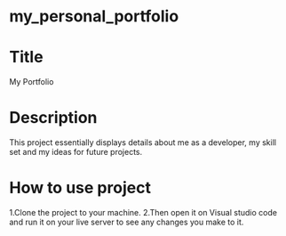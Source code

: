 # my_personal_portfolio


# Title
My Portfolio

# Description
This project essentially displays details about me as a developer, my skill set and my ideas for future projects.

# How to use project
1.Clone the project to your machine.
2.Then open it on Visual studio code and run it on your live server
to see any changes you make to it.

